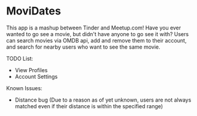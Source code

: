 # MoviDates

This app is a mashup between Tinder and Meetup.com! Have you ever wanted to go see a movie, but didn't have anyone to go see it with? Users can search movies via OMDB api, add and remove them to their account, and search for nearby users who want to see the same movie.

TODO List:
  * View Profiles
  * Account Settings

Known Issues:
  * Distance bug (Due to a reason as of yet unknown, users are not always matched even if their distance is within the specified range)
